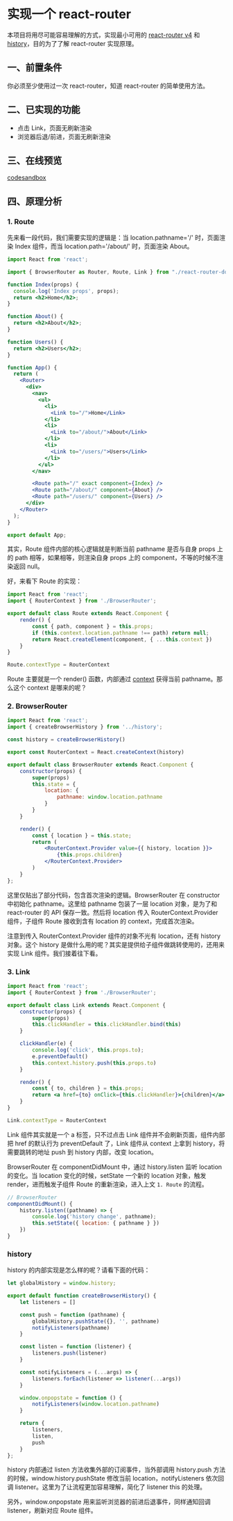 # 实现一个 react-router

本项目将用尽可能容易理解的方式，实现最小可用的 [react-router v4](https://github.com/ReactTraining/react-router) 和 [history](https://github.com/ReactTraining/history)，目的为了了解 react-router 实现原理。

## 一、前置条件

你必须至少使用过一次 react-router，知道 react-router 的简单使用方法。

## 二、已实现的功能

- 点击 Link，页面无刷新渲染
- 浏览器后退/前进，页面无刷新渲染

## 三、在线预览

[codesandbox](https://codesandbox.io/s/great-moon-09fn6)

## 四、原理分析

### 1. Route

先来看一段代码，我们需要实现的逻辑是：当 location.pathname='/' 时，页面渲染 Index 组件，而当 location.path='/about/' 时，页面渲染 About。

```jsx
import React from 'react';

import { BrowserRouter as Router, Route, Link } from "./react-router-dom";

function Index(props) {
  console.log('Index props', props);
  return <h2>Home</h2>;
}

function About() {
  return <h2>About</h2>;
}

function Users() {
  return <h2>Users</h2>;
}

function App() {
  return (
    <Router>
      <div>
        <nav>
          <ul>
            <li>
              <Link to="/">Home</Link>
            </li>
            <li>
              <Link to="/about/">About</Link>
            </li>
            <li>
              <Link to="/users/">Users</Link>
            </li>
          </ul>
        </nav>

        <Route path="/" exact component={Index} />
        <Route path="/about/" component={About} />
        <Route path="/users/" component={Users} />
      </div>
    </Router>
  );
}

export default App;
```

其实，Route 组件内部的核心逻辑就是判断当前 pathname 是否与自身 props 上的 path 相等，如果相等，则渲染自身 props 上的 component，不等的时候不渲染返回 null。

好，来看下 Route 的实现：

```js
import React from 'react';
import { RouterContext } from './BrowserRouter';

export default class Route extends React.Component {
    render() {
        const { path, component } = this.props;
        if (this.context.location.pathname !== path) return null;
        return React.createElement(component, { ...this.context })
    }
}

Route.contextType = RouterContext
```

Route 主要就是一个 render() 函数，内部通过 [context](https://reactjs.org/docs/context.html#classcontexttype) 获得当前 pathname。那么这个 context 是哪来的呢？

### 2. BrowserRouter

```jsx
import React from 'react';
import { createBrowserHistory } from '../history';

const history = createBrowserHistory()

export const RouterContext = React.createContext(history)

export default class BrowserRouter extends React.Component {
    constructor(props) {
        super(props)
        this.state = {
            location: {
                pathname: window.location.pathname
            }
        }
    }

    render() {
        const { location } = this.state;
        return (
            <RouterContext.Provider value={{ history, location }}>
                {this.props.children}
            </RouterContext.Provider>
        )
    }
};
```

这里仅贴出了部分代码，包含首次渲染的逻辑。BrowserRouter 在 constructor 中初始化 pathname。这里给 pathname 包装了一层 location 对象，是为了和 react-router 的 API 保存一致。然后将 location 传入 RouterContext.Provider 组件，子组件 Route 接收到含有 location 的 context，完成首次渲染。

注意到传入 RouterContext.Provider 组件的对象不光有 location，还有 history 对象。这个 history 是做什么用的呢？其实是提供给子组件做跳转使用的，还用来实现 Link 组件。我们接着往下看。

### 3. Link

```jsx
import React from 'react';
import { RouterContext } from './BrowserRouter';

export default class Link extends React.Component {
    constructor(props) {
        super(props)
        this.clickHandler = this.clickHandler.bind(this)
    }

    clickHandler(e) {
        console.log('click', this.props.to);
        e.preventDefault()
        this.context.history.push(this.props.to)
    }

    render() {
        const { to, children } = this.props;
        return <a href={to} onClick={this.clickHandler}>{children}</a>
    }
}

Link.contextType = RouterContext
```

Link 组件其实就是一个 a 标签，只不过点击 Link 组件并不会刷新页面，组件内部把 href 的默认行为 preventDefault 了，Link 组件从 context 上拿到 history，将需要跳转的地址 push 到 history 内部，改变 location。

BrowserRouter 在 componentDidMount 中，通过 history.listen 监听 location 的变化。当 location 变化的时候，setState 一个新的 location 对象，触发 render，进而触发子组件 Route 的重新渲染，进入上文 `1. Route` 的流程。

```jsx
// BrowserRouter
componentDidMount() {
    history.listen((pathname) => {
        console.log('history change', pathname);
        this.setState({ location: { pathname } })
    })
}
```

### history

history 的内部实现是怎么样的呢？请看下面的代码：

```js
let globalHistory = window.history;

export default function createBrowserHistory() {
    let listeners = []

    const push = function (pathname) {
        globalHistory.pushState({}, '', pathname)
        notifyListeners(pathname)
    }

    const listen = function (listener) {
        listeners.push(listener)
    }

    const notifyListeners = (...args) => {
        listeners.forEach(listener => listener(...args))
    }

    window.onpopstate = function () {
        notifyListeners(window.location.pathname)
    }

    return {
        listeners,
        listen,
        push
    }
};
```

history 内部通过 listen 方法收集外部的订阅事件，当外部调用 history.push 方法的时候，window.history.pushState 修改当前 location，notifyListeners 依次回调 listener。这里为了让流程更加容易理解，简化了 listener this 的处理。

另外，window.onpopstate 用来监听浏览器的前进后退事件，同样通知回调 listener，刷新对应 Route 组件。





